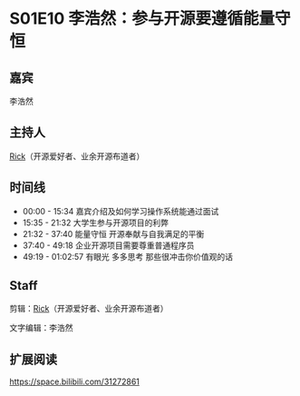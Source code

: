 # S01E10 李浩然：参与开源要遵循能量守恒

## 嘉宾
李浩然

## 主持人
[Rick](https://github.com/linuxsuren)（开源爱好者、业余开源布道者）

## 时间线
* 00:00 - 15:34    嘉宾介绍及如何学习操作系统能通过面试
* 15:35 - 21:32    大学生参与开源项目的利弊
* 21:32 - 37:40    能量守恒 开源奉献与自我满足的平衡
* 37:40 - 49:18    企业开源项目需要尊重普通程序员
* 49:19 - 01:02:57 有眼光 多多思考 那些很冲击你价值观的话

## Staff
剪辑：[Rick](https://github.com/linuxsuren)（开源爱好者、业余开源布道者）

文字编辑：李浩然

## 扩展阅读
https://space.bilibili.com/31272861
